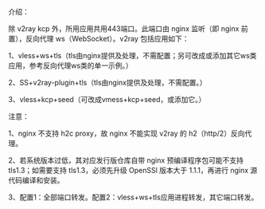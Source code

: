 介绍：

除 v2ray kcp 外，所用应用共用443端口。此端口由 nginx 监听（即 nginx 前置），反向代理 ws（WebSocket）。v2ray 包括应用如下：

1、vless+ws+tls（tls由nginx提供及处理，不需配置；另可改成或添加其它ws类应用，参考反向代理ws类的单一示例。）

2、SS+v2ray-plugin+tls（tls由nginx提供及处理，不需配置。）

3、vless+kcp+seed（可改成vmess+kcp+seed，或添加它。）

注意：

1、nginx 不支持 h2c proxy，故 nginx 不能实现 v2ray 的 h2（http/2）反向代理。

2、若系统版本过低，其对应发行版仓库自带 nginx 预编译程序包可能不支持 tls1.3；如需要支持 tls1.3，必须先升级 OpenSSl 版本大于 1.1.1，再进行 nginx 源代码编译和安装。

3、配置1：全部端口转发。配置2：vless+ws+tls应用进程转发，其它端口转发。
